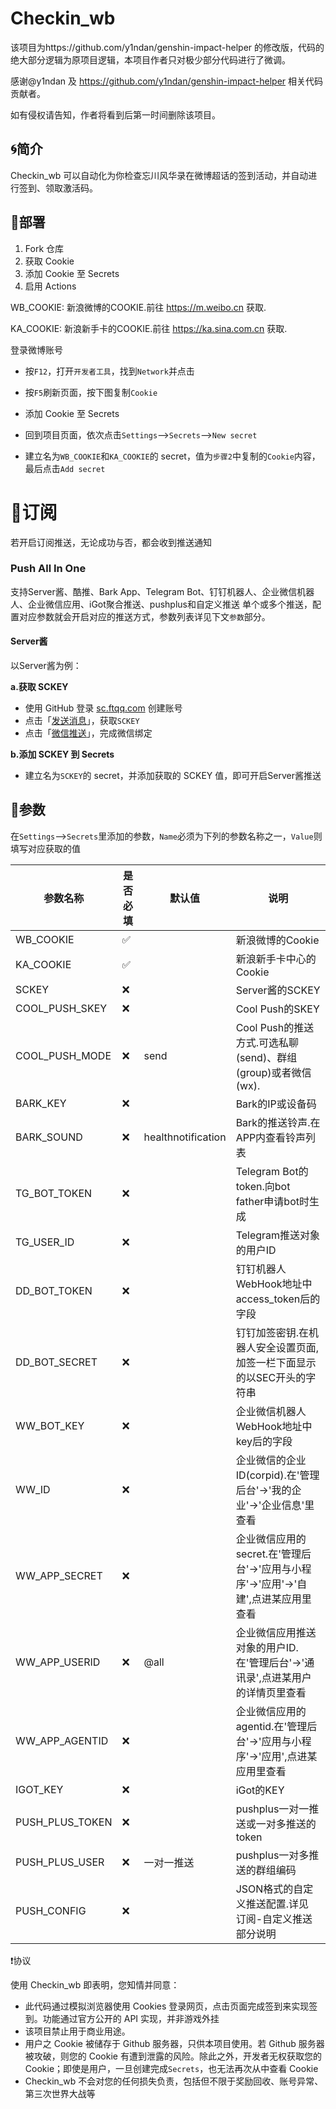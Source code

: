 # Checkin_wb

该项目为https://github.com/y1ndan/genshin-impact-helper 的修改版，代码的绝大部分逻辑为原项目逻辑，本项目作者只对极少部分代码进行了微调。

感谢@y1ndan 及 https://github.com/y1ndan/genshin-impact-helper 相关代码贡献者。

如有侵权请告知，作者将看到后第一时间删除该项目。

## 🌀简介

Checkin_wb 可以自动化为你检查忘川风华录在微博超话的签到活动，并自动进行签到、领取激活码。

## 📐部署

1. Fork 仓库
2. 获取 Cookie
3. 添加 Cookie 至 Secrets
4. 启用 Actions


WB_COOKIE: 新浪微博的COOKIE.前往  https://m.weibo.cn 获取.

KA_COOKIE: 新浪新手卡的COOKIE.前往 https://ka.sina.com.cn 获取.

登录微博账号
- 按`F12`，打开`开发者工具`，找到`Network`并点击
- 按`F5`刷新页面，按下图复制`Cookie`
- 添加 Cookie 至 Secrets

- 回到项目页面，依次点击`Settings`-->`Secrets`-->`New secret`


- 建立名为`WB_COOKIE`和`KA_COOKIE`的 secret，值为`步骤2`中复制的`Cookie`内容，最后点击`Add secret`


# 🔔订阅

若开启订阅推送，无论成功与否，都会收到推送通知

### Push All In One

支持Server酱、酷推、Bark App、Telegram Bot、钉钉机器人、企业微信机器人、企业微信应用、iGot聚合推送、pushplus和自定义推送 单个或多个推送，配置对应参数就会开启对应的推送方式，参数列表详见下文`参数`部分。

#### Server酱

以Server酱为例：

**a.获取 SCKEY**

- 使用 GitHub 登录 [sc.ftqq.com](http://sc.ftqq.com/?c=github&a=login) 创建账号
- 点击「[发送消息](http://sc.ftqq.com/?c=code)」，获取`SCKEY`
- 点击「[微信推送](http://sc.ftqq.com/?c=wechat&a=bind)」，完成微信绑定

**b.添加 SCKEY 到 Secrets**

- 建立名为`SCKEY`的 secret，并添加获取的 SCKEY 值，即可开启Server酱推送

## 🧬参数

在`Settings`-->`Secrets`里添加的参数，`Name`必须为下列的参数名称之一，`Value`则填写对应获取的值

|   参数名称         |   是否必填   |   默认值           |   说明                                                          |
|---                |---          |---                 |---                                                              |
|   WB_COOKIE       | ✅         |                    |   新浪微博的Cookie                                                 |
|   KA_COOKIE       | ✅         |                    |   新浪新手卡中心的Cookie                                                 |
|   SCKEY           | ❌         |                    |   Server酱的SCKEY                                                |
|   COOL_PUSH_SKEY  | ❌         |                    |   Cool Push的SKEY                                                |
|   COOL_PUSH_MODE  | ❌         | send               |   Cool Push的推送方式.可选私聊(send)、群组(group)或者微信(wx).      |
|   BARK_KEY        | ❌         |                    |   Bark的IP或设备码                                                |
|   BARK_SOUND      | ❌         | healthnotification |   Bark的推送铃声.在APP内查看铃声列表                                |
|   TG_BOT_TOKEN    | ❌         |                    |   Telegram Bot的token.向bot father申请bot时生成                    |
|   TG_USER_ID      | ❌         |                    |   Telegram推送对象的用户ID                                         |
|   DD_BOT_TOKEN    | ❌         |                    |   钉钉机器人WebHook地址中access_token后的字段                       |
|   DD_BOT_SECRET   | ❌         |                    |   钉钉加签密钥.在机器人安全设置页面,加签一栏下面显示的以SEC开头的字符串 |
|   WW_BOT_KEY      | ❌         |                    |   企业微信机器人WebHook地址中key后的字段                             |
|   WW_ID           | ❌         |                    |   企业微信的企业ID(corpid).在'管理后台'->'我的企业'->'企业信息'里查看  |
|   WW_APP_SECRET   | ❌         |                    |   企业微信应用的secret.在'管理后台'->'应用与小程序'->'应用'->'自建',点进某应用里查看|
|   WW_APP_USERID   | ❌         | @all               |   企业微信应用推送对象的用户ID.在'管理后台'->'通讯录',点进某用户的详情页里查看   |
|   WW_APP_AGENTID  | ❌         |                    |   企业微信应用的agentid.在'管理后台'->'应用与小程序'->'应用',点进某应用里查看   |
|   IGOT_KEY        | ❌         |                    |   iGot的KEY                                                         |
|   PUSH_PLUS_TOKEN | ❌         |                    |   pushplus一对一推送或一对多推送的token                               |
|   PUSH_PLUS_USER  | ❌         | 一对一推送          |   pushplus一对多推送的群组编码                                        |
|   PUSH_CONFIG     | ❌         |                    |   JSON格式的自定义推送配置.详见 订阅-自定义推送 部分说明                |




❗️协议

使用 Checkin_wb 即表明，您知情并同意：

- 此代码通过模拟浏览器使用 Cookies 登录网页，点击页面完成签到来实现签到。功能通过官方公开的 API 实现，并非游戏外挂
- 该项目禁止用于商业用途。
- 用户之 Cookie 被储存于 Github 服务器，只供本项目使用。若 Github 服务器被攻破，则您的 Cookie 有遭到泄露的风险。除此之外，开发者无权获取您的 Cookie；即使是用户，一旦创建完成`Secrets`，也无法再次从中查看 Cookie
- Checkin_wb 不会对您的任何损失负责，包括但不限于奖励回收、账号异常、第三次世界大战等
